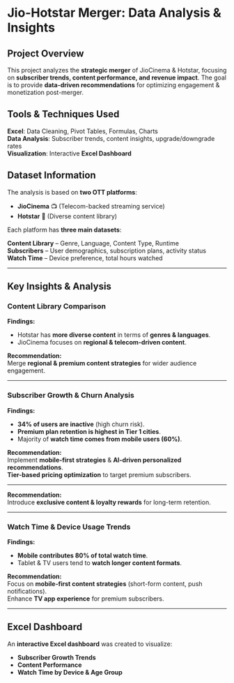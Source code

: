 # Jio-Hotstar Merger: Data Analysis & Insights  

## Project Overview  
This project analyzes the **strategic merger** of JioCinema & Hotstar, focusing on **subscriber trends, content performance, and revenue impact**. The goal is to provide **data-driven recommendations** for optimizing engagement & monetization post-merger.  

## Tools & Techniques Used  
**Excel**: Data Cleaning, Pivot Tables, Formulas, Charts  
**Data Analysis**: Subscriber trends, content insights, upgrade/downgrade rates  
**Visualization**: Interactive **Excel Dashboard**  

## Dataset Information  
The analysis is based on **two OTT platforms**:  
- **JioCinema** 📺 (Telecom-backed streaming service)  
- **Hotstar** 🎥 (Diverse content library)  

Each platform has **three main datasets**:  

**Content Library** – Genre, Language, Content Type, Runtime  
**Subscribers** – User demographics, subscription plans, activity status  
**Watch Time** – Device preference, total hours watched  

---

## Key Insights & Analysis  
### **Content Library Comparison**  
**Findings:**  
- Hotstar has **more diverse content** in terms of **genres & languages**.  
- JioCinema focuses on **regional & telecom-driven content**.  

**Recommendation:**  
Merge **regional & premium content strategies** for wider audience engagement.  

---

###  **Subscriber Growth & Churn Analysis**  
**Findings:**  
- **34% of users are inactive** (high churn risk).  
- **Premium plan retention is highest in Tier 1 cities**.  
- Majority of **watch time comes from mobile users (60%)**.  

**Recommendation:**  
Implement **mobile-first strategies** & **AI-driven personalized recommendations**.  
**Tier-based pricing optimization** to target premium subscribers.  

---

**Recommendation:**  
Introduce **exclusive content & loyalty rewards** for long-term retention.  

---

###  **Watch Time & Device Usage Trends**  
**Findings:**  
- **Mobile contributes 80% of total watch time**.  
- Tablet & TV users tend to **watch longer content formats**.  

**Recommendation:**  
Focus on **mobile-first content strategies** (short-form content, push notifications).  
Enhance **TV app experience** for premium subscribers.  

---

## Excel Dashboard  
An **interactive Excel dashboard** was created to visualize:  
- **Subscriber Growth Trends**  
- **Content Performance**  
- **Watch Time by Device & Age Group**  



